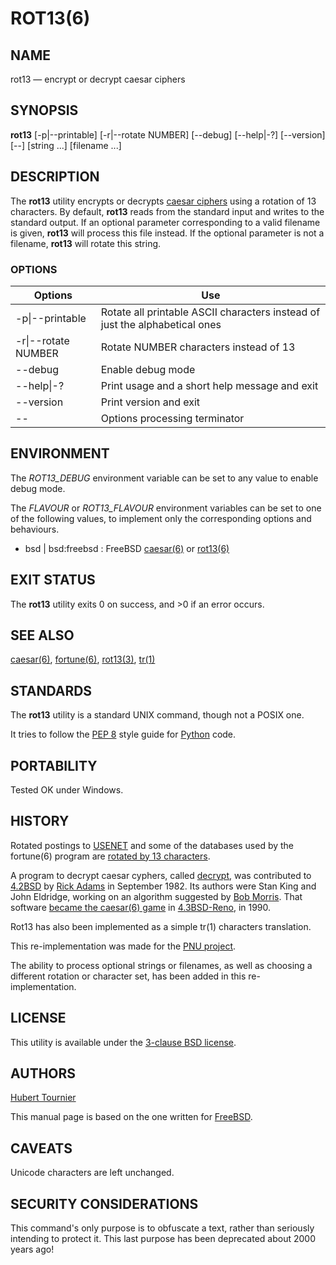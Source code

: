 # ROT13(6)

## NAME
rot13 — encrypt or decrypt caesar ciphers

## SYNOPSIS
**rot13**
\[-p|--printable\]
\[-r|--rotate NUMBER\]
\[--debug\]
\[--help|-?\]
\[--version\]
\[--\]
\[string ...\]
\[filename ...\]

## DESCRIPTION
The **rot13** utility encrypts or decrypts [caesar ciphers](https://en.wikipedia.org/wiki/Caesar_cipher) using a rotation of 13 characters.
By default, **rot13** reads from the standard input and writes to the standard output.
If an optional parameter corresponding to a valid filename is given, **rot13** will process this file instead.
If the optional parameter is not a filename, **rot13** will rotate this string.

### OPTIONS
Options | Use
------- | ---
-p\|--printable|Rotate all printable ASCII characters instead of just the alphabetical ones
-r\|--rotate NUMBER|Rotate NUMBER characters instead of 13
--debug|Enable debug mode
--help\|-?|Print usage and a short help message and exit
--version|Print version and exit
--|Options processing terminator

## ENVIRONMENT
The *ROT13_DEBUG* environment variable can be set to any value to enable debug mode.

The *FLAVOUR* or *ROT13_FLAVOUR* environment variables can be set to one of the following values, to implement only the corresponding options and behaviours.
* bsd | bsd:freebsd : FreeBSD [caesar(6)](https://www.freebsd.org/cgi/man.cgi?query=caesar) or [rot13(6)](https://www.freebsd.org/cgi/man.cgi?query=rot13)

## EXIT STATUS
The **rot13** utility exits 0 on success, and >0 if an error occurs.

## SEE ALSO
[caesar(6)](https://www.freebsd.org/cgi/man.cgi?query=caesar),
[fortune(6)](https://github.com/HubTou/fortune/blob/main/README.md),
[rot13(3)](https://github.com/HubTou/rot13/blob/main/ROT13.3.md),
[tr(1)](https://www.freebsd.org/cgi/man.cgi?query=tr)

## STANDARDS
The **rot13** utility is a standard UNIX command, though not a POSIX one.

It tries to follow the [PEP 8](https://www.python.org/dev/peps/pep-0008/) style guide for [Python](https://www.python.org/) code.

## PORTABILITY
Tested OK under Windows.

## HISTORY
Rotated postings to [USENET](https://en.wikipedia.org/wiki/Usenet) and some of the databases used by the fortune(6) program
are [rotated by 13 characters](https://en.wikipedia.org/wiki/ROT13).

A program to decrypt caesar cyphers,
called [decrypt](https://minnie.tuhs.org/cgi-bin/utree.pl?file=4.2BSD/usr/src/new/new/news/src/caesar.c),
was contributed to [4.2BSD](https://en.wikipedia.org/wiki/History_of_the_Berkeley_Software_Distribution#4.2BSD)
by [Rick Adams](https://en.wikipedia.org/wiki/Rick_Adams_(Internet_pioneer)) in September 1982.
Its authors were Stan King and John Eldridge, working on an algorithm suggested by [Bob Morris](https://en.wikipedia.org/wiki/Robert_Morris_(cryptographer)).
That software [became the caesar(6) game](https://minnie.tuhs.org/cgi-bin/utree.pl?file=4.3BSD-Reno/src/games/caesar/caesar.c)
in [4.3BSD-Reno](https://en.wikipedia.org/wiki/History_of_the_Berkeley_Software_Distribution#4.3BSD), in 1990.

Rot13 has also been implemented as a simple tr(1) characters translation.

This re-implementation was made for the [PNU project](https://github.com/HubTou/PNU).

The ability to process optional strings or filenames,
as well as choosing a different rotation or character set,
has been added in this re-implementation.

## LICENSE
This utility is available under the [3-clause BSD license](https://opensource.org/licenses/BSD-3-Clause).

## AUTHORS
[Hubert Tournier](https://github.com/HubTou)

This manual page is based on the one written for [FreeBSD](https://www.freebsd.org/).

## CAVEATS
Unicode characters are left unchanged.

## SECURITY CONSIDERATIONS
This command's only purpose is to obfuscate a text, rather than seriously intending to protect it.
This last purpose has been deprecated about 2000 years ago!

